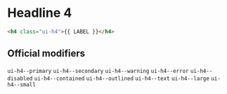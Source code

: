 # Headline 4

```html
<h4 class="ui-h4">{{ LABEL }}</h4>
```

## Official modifiers

`ui-h4--primary`
`ui-h4--secondary`
`ui-h4--warning`
`ui-h4--error`
`ui-h4--disabled`
`ui-h4--contained`
`ui-h4--outlined`
`ui-h4--text`
`ui-h4--large`
`ui-h4--small`

